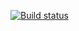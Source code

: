 [![Build status](https://ci.appveyor.com/api/projects/status/w0wvw8acwbxik896?svg=true)](https://ci.appveyor.com/project/KozlovskyS/hw-autotest-2-api-ci)

